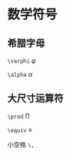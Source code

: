 # 数学符号

## 希腊字母

`\varphi` $\varphi$

`\alpha` $\alpha$

## 大尺寸运算符

`\prod` $\prod$

`\equiv` $\equiv$

小空格 `\,`